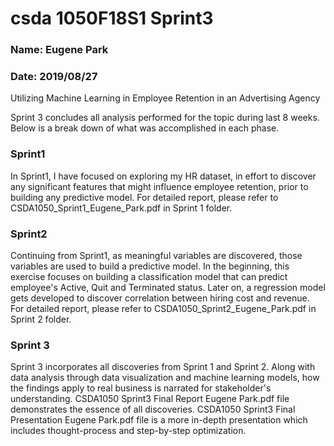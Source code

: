 
# csda 1050F18S1 Sprint3
### Name: Eugene Park
### Date: 2019/08/27

Utilizing Machine Learning in Employee Retention in an Advertising Agency

Sprint 3 concludes all analysis performed for the topic during last 8 weeks. Below is a break down of what was accomplished in each phase. 

### Sprint1

In Sprint1, I have focused on exploring my HR dataset, in effort to discover any significant features that might influence employee retention, prior to building any predictive model. For detailed report, please refer to CSDA1050_Sprint1_Eugene_Park.pdf in Sprint 1 folder.

### Sprint2

Continuing from Sprint1, as meaningful variables are discovered, those variables are used to build a predictive model. In the beginning, this exercise focuses on building a classification model that can predict employee's Active, Quit and Terminated status. Later on, a regression model gets developed to discover correlation between hiring cost and revenue. For detailed report, please refer to CSDA1050_Sprint2_Eugene_Park.pdf in Sprint 2 folder.

### Sprint 3

Sprint 3 incorporates all discoveries from Sprint 1 and Sprint 2. Along with data analysis through data visualization and machine learning models, how the findings apply to real business is narrated for stakeholder's understanding. CSDA1050 Sprint3 Final Report Eugene Park.pdf file demonstrates the essence of all discoveries. CSDA1050 Sprint3 Final Presentation Eugene Park.pdf file is a more in-depth presentation which includes thought-process and step-by-step optimization.